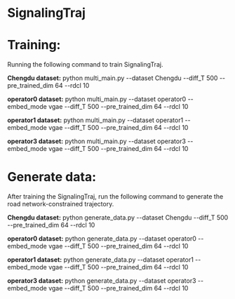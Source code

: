 # SignalingTraj


# Training:
  Running the following command to train SignalingTraj.
  
  **Chengdu dataset:**     python multi_main.py --dataset Chengdu --diff_T 500 --pre_trained_dim 64 --rdcl 10
  
  **operator0 dataset:**     python multi_main.py --dataset operator0 --embed_mode vgae --diff_T 500 --pre_trained_dim 64 --rdcl 10
  
  **operator1 dataset:**     python multi_main.py --dataset operator1 --embed_mode vgae --diff_T 500 --pre_trained_dim 64 --rdcl 10
  
  **operator3 dataset:**     python multi_main.py --dataset operator3 --embed_mode vgae --diff_T 500 --pre_trained_dim 64 --rdcl 10

# Generate data:
  After training the SignalingTraj, run the following command to generate the road network-constrained trajectory.

  **Chengdu dataset:**     python generate_data.py --dataset Chengdu --diff_T 500 --pre_trained_dim 64 --rdcl 10
  
  **operator0 dataset:**     python generate_data.py --dataset operator0 --embed_mode vgae --diff_T 500 --pre_trained_dim 64 --rdcl 10
  
  **operator1 dataset:**     python generate_data.py --dataset operator1 --embed_mode vgae --diff_T 500 --pre_trained_dim 64 --rdcl 10
  
  **operator3 dataset:**     python generate_data.py --dataset operator3 --embed_mode vgae --diff_T 500 --pre_trained_dim 64 --rdcl 10
